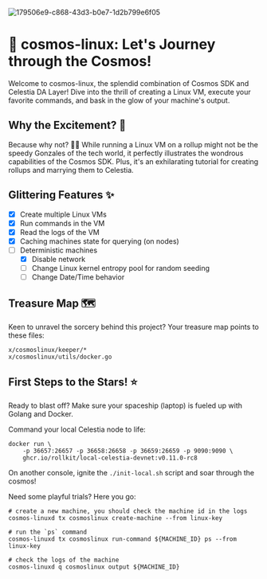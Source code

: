 ![179506e9-c868-43d3-b0e7-1d2b799e6f05](https://github.com/d-roak/cosmos-linux/assets/5263301/a5c8c6ab-f023-4879-aa36-82d5cb2bdedb)

# 🚀 cosmos-linux: Let's Journey through the Cosmos!
Welcome to cosmos-linux, the splendid combination of Cosmos SDK and Celestia DA Layer! Dive into the thrill of creating a Linux VM, execute your favorite commands, and bask in the glow of your machine's output.

## Why the Excitement? 🌌
Because why not? 🤷‍♂️ While running a Linux VM on a rollup might not be the speedy Gonzales of the tech world, it perfectly illustrates the wondrous capabilities of the Cosmos SDK. Plus, it's an exhilarating tutorial for creating rollups and marrying them to Celestia.

## Glittering Features ✨
- [x] Create multiple Linux VMs
- [x] Run commands in the VM
- [x] Read the logs of the VM 
- [x] Caching machines state for querying (on nodes)
- [ ] Deterministic machines
  - [x] Disable network
  - [ ] Change Linux kernel entropy pool for random seeding
  - [ ] Change Date/Time behavior

## Treasure Map 🗺️
Keen to unravel the sorcery behind this project? Your treasure map points to these files:
```
x/cosmoslinux/keeper/*
x/cosmoslinux/utils/docker.go
```
 
## First Steps to the Stars! ⭐️
Ready to blast off? Make sure your spaceship (laptop) is fueled up with Golang and Docker.

Command your local Celestia node to life:
```
docker run \
    -p 36657:26657 -p 36658:26658 -p 36659:26659 -p 9090:9090 \
    ghcr.io/rollkit/local-celestia-devnet:v0.11.0-rc8
```

On another console, ignite the `./init-local.sh` script and soar through the cosmos!

Need some playful trials? Here you go:
```
# create a new machine, you should check the machine id in the logs
cosmos-linuxd tx cosmoslinux create-machine --from linux-key

# run the `ps` command
cosmos-linuxd tx cosmoslinux run-command ${MACHINE_ID} ps --from linux-key

# check the logs of the machine
cosmos-linuxd q cosmoslinux output ${MACHINE_ID}
```
